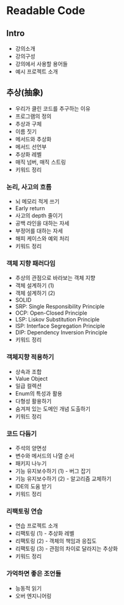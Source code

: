 # Readable Code

## Intro

- 강의소개
- 강의구성
- 강의에서 사용할 용어들
- 예시 프로젝트 소개

## 추상(抽象)

- 우리가 클린 코드를 추구하는 이유
- 프로그램의 정의
- 추상과 구체
- 이름 짓기
- 메서드와 추상화
- 메서드 선언부
- 추상화 레벨
- 매직 넘버, 매직 스트링
- 키워드 정리

### 논리, 사고의 흐름

- 뇌 메모리 적게 쓰기
- Early return
- 사고의 depth 줄이기
- 공백 라인을 대하는 자세
- 부정어를 대하는 자세
- 해피 케이스와 예외 처리
- 키워드 정리

### 객체 지향 패러다임

- 추상의 관점으로 바라보는 객체 지향
- 객체 설계하기 (1)
- 객체 설계하기 (2)
- SOLID
- SRP: Single Responsibility Principle
- OCP: Open-Closed Principle
- LSP: Liskov Substitution Principle
- ISP: Interface Segregation Principle
- DIP: Dependency Inversion Principle
- 키워드 정리

### 객체지향 적용하기

- 상속과 조합
- Value Object
- 일급 컬렉션
- Enum의 특성과 활용
- 다형성 활용하기
- 숨겨져 있는 도메인 개념 도출하기
- 키워드 정리

### 코드 다듬기

- 주석의 양면성
- 변수와 메서드의 나열 순서
- 패키지 나누기
- 기능 유지보수하기 (1) - 버그 잡기
- 기능 유지보수하기 (2) - 알고리즘 교체하기
- IDE의 도움 받기
- 키워드 정리

### 리팩토링 연습

- 연습 프로젝트 소개
- 리팩토링 (1) - 추상화 레벨
- 리팩토링 (2) - 객체의 책임과 응집도
- 리팩토링 (3) - 관점의 차이로 달라지는 추상화
- 키워드 정리

### 가억하면 좋은 조언들

- 능동적 읽기
- 오버 엔지니어링
